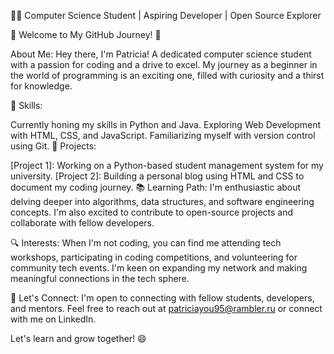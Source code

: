 👩‍🎓 Computer Science Student | Aspiring Developer | Open Source Explorer

🌟 Welcome to My GitHub Journey! 🌟

About Me:
Hey there, I'm Patricia! A dedicated computer science student with a passion for coding and a drive to excel. My journey as a beginner in the world of programming is an exciting one, filled with curiosity and a thirst for knowledge.

🚀 Skills:

Currently honing my skills in Python and Java.
Exploring Web Development with HTML, CSS, and JavaScript.
Familiarizing myself with version control using Git.
🌱 Projects:

[Project 1]: Working on a Python-based student management system for my university.
[Project 2]: Building a personal blog using HTML and CSS to document my coding journey.
📚 Learning Path:
I'm enthusiastic about delving deeper into algorithms, data structures, and software engineering concepts. I'm also excited to contribute to open-source projects and collaborate with fellow developers.

🔍 Interests:
When I'm not coding, you can find me attending tech workshops, participating in coding competitions, and volunteering for community tech events. I'm keen on expanding my network and making meaningful connections in the tech sphere.

📧 Let's Connect:
I'm open to connecting with fellow students, developers, and mentors. Feel free to reach out at patriciayou95@rambler.ru or connect with me on LinkedIn.

Let's learn and grow together! 😄
